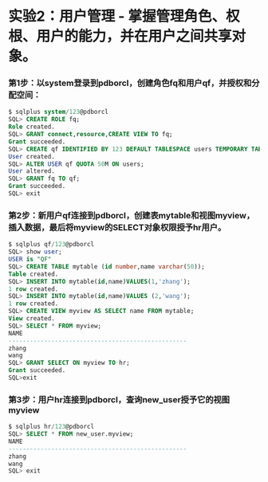 # 实验2：用户管理 - 掌握管理角色、权根、用户的能力，并在用户之间共享对象。

### 第1步：以system登录到pdborcl，创建角色fq和用户qf，并授权和分配空间：

```sql
$ sqlplus system/123@pdborcl
SQL> CREATE ROLE fq;
Role created.
SQL> GRANT connect,resource,CREATE VIEW TO fq;
Grant succeeded.
SQL> CREATE qf IDENTIFIED BY 123 DEFAULT TABLESPACE users TEMPORARY TABLESPACE temp;
User created.
SQL> ALTER USER qf QUOTA 50M ON users;
User altered.
SQL> GRANT fq TO qf;
Grant succeeded.
SQL> exit
```


### 第2步：新用户qf连接到pdborcl，创建表mytable和视图myview，插入数据，最后将myview的SELECT对象权限授予hr用户。

```sql
$ sqlplus qf/123@pdborcl
SQL> show user;
USER is "QF"
SQL> CREATE TABLE mytable (id number,name varchar(50));
Table created.
SQL> INSERT INTO mytable(id,name)VALUES(1,'zhang');
1 row created.
SQL> INSERT INTO mytable(id,name)VALUES (2,'wang');
1 row created.
SQL> CREATE VIEW myview AS SELECT name FROM mytable;
View created.
SQL> SELECT * FROM myview;
NAME
--------------------------------------------------
zhang
wang
SQL> GRANT SELECT ON myview TO hr;
Grant succeeded.
SQL>exit
```

### 第3步：用户hr连接到pdborcl，查询new_user授予它的视图myview

```sql
$ sqlplus hr/123@pdborcl
SQL> SELECT * FROM new_user.myview;
NAME
--------------------------------------------------
zhang
wang
SQL> exit
```
